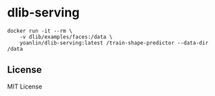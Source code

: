 dlib-serving
============

```
docker run -it --rm \
    -v dlib/examples/faces:/data \
    yoanlin/dlib-serving:latest /train-shape-predictor --data-dir /data
```

## License

MIT License
